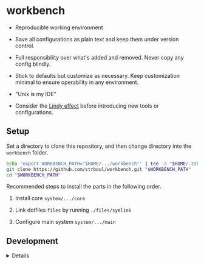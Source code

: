 # workbench

- Reproducible working environment

- Save all configurations as plain text and keep them under version control.

- Full responsibility over what's added and removed. Never copy any config
  blindly.

- Stick to defaults but customize as necessary. Keep customization minimal to
  ensure operability in any environment.

- "Unix is my IDE"

- Consider the [Lindy effect](https://en.wikipedia.org/wiki/Lindy_effect)
  before introducing new tools or configurations.

## Setup

Set a directory to clone this repository, and then change directory into the
`workbench` folder.

```sh
echo 'export WORKBENCH_PATH="$HOME/.../workbench"' | tee -a "$HOME/.zshenv" "$HOME/.bash_profile"
git clone https://github.com/strboul/workbench.git "$WORKBENCH_PATH"
cd "$WORKBENCH_PATH"
```

Recommended steps to install the parts in the following order.

1. Install core `system/.../core`

2. Link dotfiles `files` by running `./files/symlink`

3. Configure main system `system/.../main`

## Development

<details>

Check `setup.md` for more information.

</details>
